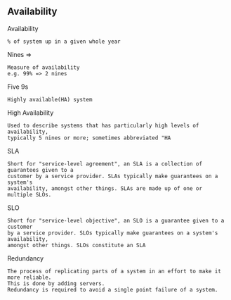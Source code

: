 Availability
--------------------------------------
Availability
```
% of system up in a given whole year
```
Nines => 
```
Measure of availability 
e.g. 99% => 2 nines
```
Five 9s
```
Highly available(HA) system
```
High Availability
```
Used to describe systems that has particularly high levels of availability, 
typically 5 nines or more; sometimes abbreviated "HA
```
SLA
```
Short for "service-level agreement", an SLA is a collection of guarantees given to a 
customer by a service provider. SLAs typically make guarantees on a system's 
availability, amongst other things. SLAs are made up of one or multiple SLOs.
```
SLO
```
Short for "service-level objective", an SLO is a guarantee given to a customer 
by a service provider. SLOs typically make guarantees on a system's availability, 
amongst other things. SLOs constitute an SLA
```
Redundancy
```
The process of replicating parts of a system in an effort to make it more reliable. 
This is done by adding servers.
Redundancy is required to avoid a single point failure of a system.
```